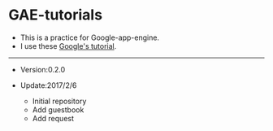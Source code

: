 # GAE-tutorials

* This is a practice for Google-app-engine.
* I use these [Google's tutorial](https://cloud.google.com/appengine/docs/python/).


---

* Version:0.2.0  

* Update:2017/2/6
  - Initial repository
  - Add guestbook
  - Add request
